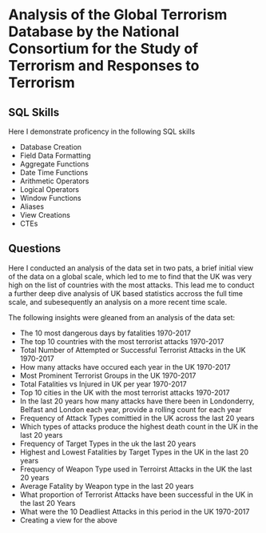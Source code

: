 # Analysis of the Global Terrorism Database by the National Consortium for the Study of Terrorism and Responses to Terrorism

## SQL Skills 

Here I demonstrate proficency in the following SQL skills
- Database Creation
- Field Data Formatting
- Aggregate Functions
- Date Time Functions
- Arithmetic Operators
- Logical Operators
- Window Functions
- Aliases
- View Creations
- CTEs

## Questions

Here I conducted an analysis of the data set in two pats, a brief initial view of the data on a global scale, which led to me to find that the UK was very high on the list of countries with the most attacks.
This lead me to conduct a further deep dive analysis of UK based statistics accross the full time scale, and subesequently an analysis on a more recent time scale. 

The following insights were gleaned from an analysis of the data set:

- The 10 most dangerous days by fatalities 1970-2017
- The top 10 countries with the most terrorist attacks 1970-2017
- Total Number of Attempted or Successful Terrorist Attacks in the UK 1970-2017
- How many attacks have occured each year in the UK 1970-2017
- Most Prominent Terrorist Groups in the UK 1970-2017
- Total Fatalities vs Injured in UK per year 1970-2017
- Top 10 cities in the UK with the most terrorist attacks 1970-2017
- In the last 20 years how many attacks have there been in Londonderry, Belfast and London each year, provide a rolling count for each year
- Frequency of Attack Types comittied in the UK across the last 20 years
- Which types of attacks produce the highest death count in the UK in the last 20 years
- Frequency of Target Types in the uk the last 20 years
- Highest and Lowest Fatalities by Target Types in the UK in the last 20 years
- Frequency of Weapon Type used in Terroirst Attacks in the UK the last 20 years
- Average Fatality by Weapon type in the last 20 years
- What proportion of Terrorist Attacks have been successful in the UK in the last 20 Years
- What were the 10 Deadliest Attacks in this period in the UK 1970-2017
- Creating a view for the above
